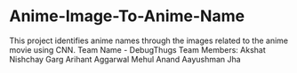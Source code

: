 # Anime-Image-To-Anime-Name
This project identifies anime names through the images related to the anime movie using CNN.
Team Name - DebugThugs
Team Members:
Akshat
Nishchay Garg
Arihant Aggarwal
Mehul Anand
Aayushman Jha

